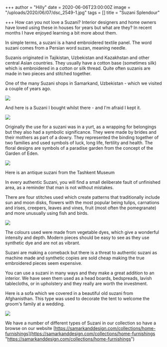 +++
author = "Hilly"
date = 2020-06-06T23:00:00Z
image = "/uploads/2020/06/07/dsc_2549-1.jpg"
tags = []
title = "Suzani Splendour"

+++
How can you not love a Suzani? Interior designers and home owners have loved using these in houses for years but what are they? In recent months I have enjoyed learning a bit more about them.

In simple terms, a suzani is a hand embroidered textile panel. The word suzani comes from a Persian word suzan, meaning needle.

Suzanis originated in Tajikistan, Uzbekistan and Kazakhstan and other central Asian countries. They usually have a cotton base (sometimes silk) which is embroidered in a cotton or silk thread. Quite often suzanis are made in two pieces and stitched together.

One of the many Suzani shops in Samarkand, Uzbekistan - which we visited a couple of years ago.

![](/uploads/2020/06/07/img_2705.jpg)

And here is a Suzani I bought whilst there - and I'm afraid I kept it.

![](/uploads/2020/06/07/img_5929.jpg)

Originally the use for a suzani was in a yurt, as a wrapping for belongings but they also had a symbolic significance. They were made by brides and their mothers as part of a dowry. They represented the binding together of two families and used symbols of luck, long life, fertility and health. The floral designs are symbols of a paradise garden from the concept of the Garden of Eden.

![](/uploads/2020/06/07/img_3160.JPG)

Here is an antique suzani from the Tashkent Museum

In every authentic Suzani, you will find a small deliberate fault of unfinished area, as a reminder that man is not without mistakes.

There are four stitches used which create patterns that traditionally include sun and moon disks, flowers with the most popular being tulips, carnations and irises, creepers, leaves and vines, fruit (most often the pomegranate) and more unusually using fish and birds.

![](/uploads/2020/06/07/img_3161.jpg)

The colours used were made from vegetable dyes, which give a wonderful intensity and depth. Modern pieces should be easy to see as they use synthetic dye and are not as vibrant.

Suzani are making a comeback but there is a threat to authentic suzani as machine made and synthetic copies are sold cheap making the true embroidered pieces seem expensive.

You can use a suzani in many ways and they make a great addition to an interior. We have seen them used as a head boards, bedspreads, lavish tablecloths, or in upholstery and they really are worth the investment.

Here is a sofa which we covered in a beautiful old suzani from Afghanisthan.  This type was used to decorate the tent to welcome the groom's family at a wedding.

![](/uploads/2020/06/07/img_5120.jpg)

We have a number of different types of Suzani in our collection so have a browse on our website [https://samarkanddesign.com/collections/home-furnishings](https://samarkanddesign.com/collections/home-furnishings "https://samarkanddesign.com/collections/home-furnishings")
